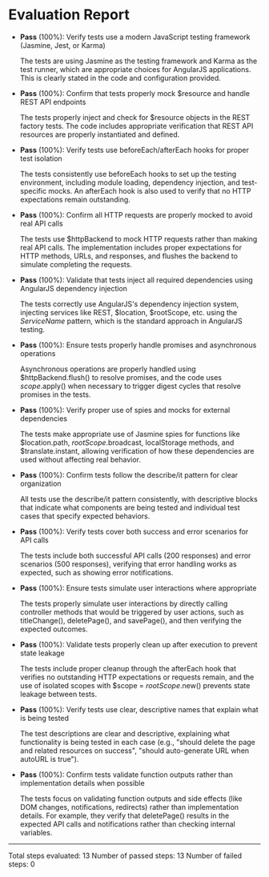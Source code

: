 # Evaluation Report

- **Pass** (100%): Verify tests use a modern JavaScript testing framework (Jasmine, Jest, or Karma)
  
  The tests are using Jasmine as the testing framework and Karma as the test runner, which are appropriate choices for AngularJS applications. This is clearly stated in the code and configuration provided.

- **Pass** (100%): Confirm that tests properly mock $resource and handle REST API endpoints
  
  The tests properly inject and check for $resource objects in the REST factory tests. The code includes appropriate verification that REST API resources are properly instantiated and defined.

- **Pass** (100%): Verify tests use beforeEach/afterEach hooks for proper test isolation
  
  The tests consistently use beforeEach hooks to set up the testing environment, including module loading, dependency injection, and test-specific mocks. An afterEach hook is also used to verify that no HTTP expectations remain outstanding.

- **Pass** (100%): Confirm all HTTP requests are properly mocked to avoid real API calls
  
  The tests use $httpBackend to mock HTTP requests rather than making real API calls. The implementation includes proper expectations for HTTP methods, URLs, and responses, and flushes the backend to simulate completing the requests.

- **Pass** (100%): Validate that tests inject all required dependencies using AngularJS dependency injection
  
  The tests correctly use AngularJS's dependency injection system, injecting services like REST, $location, $rootScope, etc. using the _ServiceName_ pattern, which is the standard approach in AngularJS testing.

- **Pass** (100%): Ensure tests properly handle promises and asynchronous operations
  
  Asynchronous operations are properly handled using $httpBackend.flush() to resolve promises, and the code uses $scope.$apply() when necessary to trigger digest cycles that resolve promises in the tests.

- **Pass** (100%): Verify proper use of spies and mocks for external dependencies
  
  The tests make appropriate use of Jasmine spies for functions like $location.path, $rootScope.$broadcast, localStorage methods, and $translate.instant, allowing verification of how these dependencies are used without affecting real behavior.

- **Pass** (100%): Confirm tests follow the describe/it pattern for clear organization
  
  All tests use the describe/it pattern consistently, with descriptive blocks that indicate what components are being tested and individual test cases that specify expected behaviors.

- **Pass** (100%): Verify tests cover both success and error scenarios for API calls
  
  The tests include both successful API calls (200 responses) and error scenarios (500 responses), verifying that error handling works as expected, such as showing error notifications.

- **Pass** (100%): Ensure tests simulate user interactions where appropriate
  
  The tests properly simulate user interactions by directly calling controller methods that would be triggered by user actions, such as titleChange(), deletePage(), and savePage(), and then verifying the expected outcomes.

- **Pass** (100%): Validate tests properly clean up after execution to prevent state leakage
  
  The tests include proper cleanup through the afterEach hook that verifies no outstanding HTTP expectations or requests remain, and the use of isolated scopes with $scope = $rootScope.$new() prevents state leakage between tests.

- **Pass** (100%): Verify tests use clear, descriptive names that explain what is being tested
  
  The test descriptions are clear and descriptive, explaining what functionality is being tested in each case (e.g., "should delete the page and related resources on success", "should auto-generate URL when autoURL is true").

- **Pass** (100%): Confirm tests validate function outputs rather than implementation details when possible
  
  The tests focus on validating function outputs and side effects (like DOM changes, notifications, redirects) rather than implementation details. For example, they verify that deletePage() results in the expected API calls and notifications rather than checking internal variables.

---

Total steps evaluated: 13
Number of passed steps: 13
Number of failed steps: 0